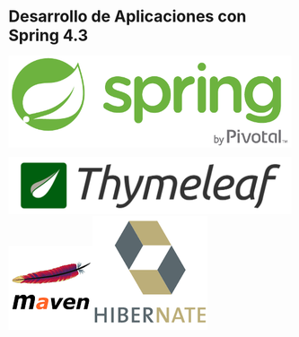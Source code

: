 # Desarrollo de Aplicaciones con Spring 4.3

![](/assets/SpringLogo.png)

 ![](/assets/timelaef.png)![](/assets/maven.png)![](/assets/hibernateog.png)


